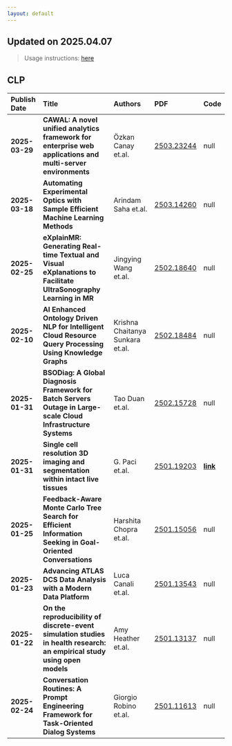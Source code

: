 ```yaml
---
layout: default
---
```


## Updated on 2025.04.07
> Usage instructions: [here](./docs/README.md#usage)

## CLP

| Publish Date | Title | Authors | PDF | Code |
|:---------|:-----------------------|:---------|:------|:------|
|**2025-03-29**|**CAWAL: A novel unified analytics framework for enterprise web applications and multi-server environments**|Özkan Canay et.al.|[2503.23244](http://arxiv.org/abs/2503.23244)|null|
|**2025-03-18**|**Automating Experimental Optics with Sample Efficient Machine Learning Methods**|Arindam Saha et.al.|[2503.14260](http://arxiv.org/abs/2503.14260)|null|
|**2025-02-25**|**eXplainMR: Generating Real-time Textual and Visual eXplanations to Facilitate UltraSonography Learning in MR**|Jingying Wang et.al.|[2502.18640](http://arxiv.org/abs/2502.18640)|null|
|**2025-02-10**|**AI Enhanced Ontology Driven NLP for Intelligent Cloud Resource Query Processing Using Knowledge Graphs**|Krishna Chaitanya Sunkara et.al.|[2502.18484](http://arxiv.org/abs/2502.18484)|null|
|**2025-01-31**|**BSODiag: A Global Diagnosis Framework for Batch Servers Outage in Large-scale Cloud Infrastructure Systems**|Tao Duan et.al.|[2502.15728](http://arxiv.org/abs/2502.15728)|null|
|**2025-01-31**|**Single cell resolution 3D imaging and segmentation within intact live tissues**|G. Paci et.al.|[2501.19203](http://arxiv.org/abs/2501.19203)|**[link](https://github.com/Pablo1990/3D-deep-segmentation-protocol)**|
|**2025-01-25**|**Feedback-Aware Monte Carlo Tree Search for Efficient Information Seeking in Goal-Oriented Conversations**|Harshita Chopra et.al.|[2501.15056](http://arxiv.org/abs/2501.15056)|null|
|**2025-01-23**|**Advancing ATLAS DCS Data Analysis with a Modern Data Platform**|Luca Canali et.al.|[2501.13543](http://arxiv.org/abs/2501.13543)|null|
|**2025-01-22**|**On the reproducibility of discrete-event simulation studies in health research: an empirical study using open models**|Amy Heather et.al.|[2501.13137](http://arxiv.org/abs/2501.13137)|null|
|**2025-02-24**|**Conversation Routines: A Prompt Engineering Framework for Task-Oriented Dialog Systems**|Giorgio Robino et.al.|[2501.11613](http://arxiv.org/abs/2501.11613)|null|

[contributors-shield]: https://img.shields.io/github/contributors/Vincentqyw/cv-arxiv-daily.svg?style=for-the-badge
[contributors-url]: https://github.com/Vincentqyw/cv-arxiv-daily/graphs/contributors
[forks-shield]: https://img.shields.io/github/forks/Vincentqyw/cv-arxiv-daily.svg?style=for-the-badge
[forks-url]: https://github.com/Vincentqyw/cv-arxiv-daily/network/members
[stars-shield]: https://img.shields.io/github/stars/Vincentqyw/cv-arxiv-daily.svg?style=for-the-badge
[stars-url]: https://github.com/Vincentqyw/cv-arxiv-daily/stargazers
[issues-shield]: https://img.shields.io/github/issues/Vincentqyw/cv-arxiv-daily.svg?style=for-the-badge
[issues-url]: https://github.com/Vincentqyw/cv-arxiv-daily/issues

